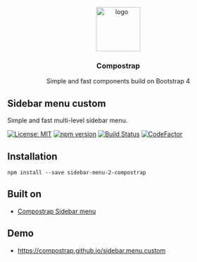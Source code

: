 <p align="center">
  <img src="https://avatars0.githubusercontent.com/u/50230834?s=400&u=3551f498f489486fb0ee563171d5fb2d43892a17&v=4" width="100" alt="logo">
</p>

<h3 align="center">Compostrap</h3>
<p align="center">Simple and fast components build on Bootstrap 4</p>

## Sidebar menu custom
Simple and fast multi-level sidebar menu.

[![License: MIT](https://img.shields.io/badge/License-MIT-yellow.svg)](https://raw.githubusercontent.com/compostrap/sidebar-menu-2/master/license.md)
[![npm version](https://badge.fury.io/js/sidebar-menu-2-compostrap.svg)](https://badge.fury.io/js/sidebar-menu-2-compostrap)
[![Build Status](https://travis-ci.org/compostrap/sidebar-menu-custom.svg?branch=master)](https://travis-ci.org/compostrap/sidebar-menu-custom)
[![CodeFactor](https://www.codefactor.io/repository/github/compostrap/sidebar-menu-custom/badge)](https://www.codefactor.io/repository/github/compostrap/sidebar-menu-custom)

## Installation
```
npm install --save sidebar-menu-2-compostrap
```

## Built on
- [Compostrap Sidebar menu](https://github.com/compostrap/sidebar-menu)

## Demo
- https://compostrap.github.io/sidebar.menu.custom
